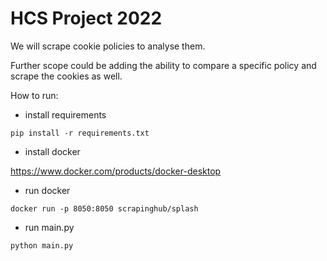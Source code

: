 # HCS Project 2022 
We will scrape cookie policies to analyse them.

Further scope could be adding the ability to compare a specific policy and scrape the cookies as well.


How to run:
- install requirements

```
pip install -r requirements.txt
```

- install docker

https://www.docker.com/products/docker-desktop

- run docker

```
docker run -p 8050:8050 scrapinghub/splash
```

- run main.py

```
python main.py
```